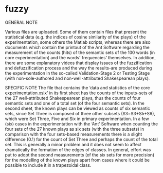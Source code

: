 # fuzzy



GENERAL NOTE

Various files are uploaded. Some of them contain files that present the statistical data (e.g. the indices of cosine similarity
of the plays) of the experimentation, some others the Matlab scripts, whereas there are also documents which contain 
the printout of the Ant Software regarding the measurement of the counts (hits) of the semantic sets of the 100 words 
(in core experimentation) and the words' frequencies' themselves. In addition, there are some explanatory videos that 
display issues of the fuzzification and defuzzification process and the way the results-are produced during the experimentation
in the so-called Validation-Stage 2 or Testing Stage (with non-sole-authored and non-well-attributed Shakespearean plays).

SPECIFIC NOTE
The file that contains the ‘data and statistics of the core experimentation.xslx’ in its first sheet has the counts of
the inputs-sets of the 27 well-attributed Shakespearean plays, thus the counts of four semantic sets and one of a total set
(of the four semantic sets). In the second sheet, the known plays can be viewed as counts of six semantic sets, since Set Three
is composed of three other subsets (S3=S3+S5+S6), which were Set Three, Five and Six in primary experimentation. In a few (six) 
cases in the experimentation with the ‘Ant’ Software when counting the four sets of the 27 known plays as six sets (with the three
subsets) in comparison with the four sets-based measurements there is a slight difference (0.1) for the count of Set Three and 
perhaps the count of the total set. This is generally a minor problem and it does not seem to affect dramatically the formation 
of the edges of classes. In general, effort was put to adopt the second measurements (of the six sets for more precision) for the 
modelling of the known plays apart from cases where it could be possible to include it in a trapezoidal class.
